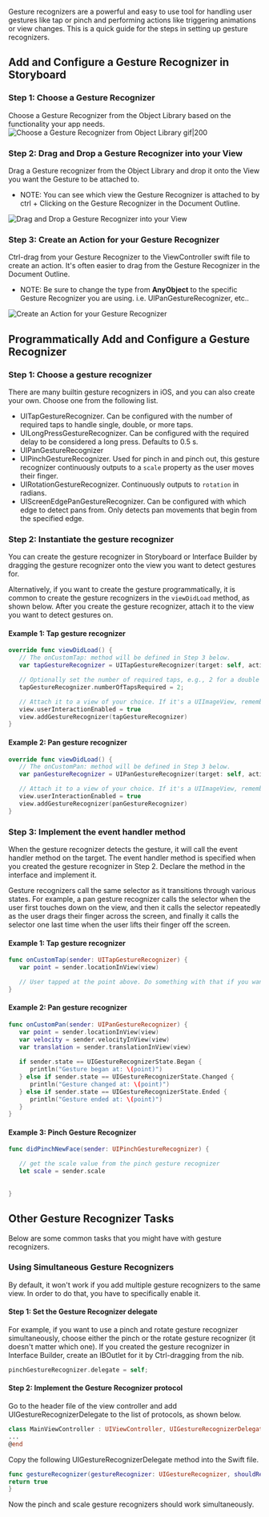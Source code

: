 Gesture recognizers are a powerful and easy to use tool for handling user gestures like tap or pinch and performing actions like triggering animations or view changes. This is a quick guide for the steps in setting up gesture recognizers.

## Add and Configure a Gesture Recognizer in Storyboard

### Step 1: Choose a Gesture Recognizer
Choose a Gesture Recognizer from the Object Library based on the functionality your app needs.  
![Choose a Gesture Recognizer from Object Library gif|200](http://i.imgur.com/evQqzAL.gif)

### Step 2: Drag and Drop a Gesture Recognizer into your View
Drag a Gesture recognizer from the Object Library and drop it onto the View you want the Gesture to be attached to. 
- NOTE: You can see which view the Gesture Recognizer is attached to by ctrl + Clicking on the Gesture Recognizer in the Document Outline.

![Drag and Drop a Gesture Recognizer into your View](http://i.imgur.com/Yv8WOcP.gif)

### Step 3: Create an Action for your Gesture Recognizer
Ctrl-drag from your Gesture Recognizer to the ViewController swift file to create an action. It's often easier to drag from the Gesture Recognizer in the Document Outline. 
- NOTE: Be sure to change the type from **AnyObject** to the specific Gesture Recognizer you are using. i.e. UIPanGestureRecognizer, etc..  

![Create an Action for your Gesture Recognizer](http://i.imgur.com/ddu28U5.gif)

## Programmatically Add and Configure a Gesture Recognizer

### Step 1: Choose a gesture recognizer

There are many builtin gesture recognizers in iOS, and you can also create your own. Choose one from the following list.

- UITapGestureRecognizer. Can be configured with the number of required taps to handle single, double, or more taps.
- UILongPressGestureRecognizer. Can be configured with the required delay to be considered a long press. Defaults to 0.5 s.
- UIPanGestureRecognizer
- UIPinchGestureRecognizer. Used for pinch in and pinch out, this gesture recognizer continuously outputs to a `scale` property as the user moves their finger.
- UIRotationGestureRecognizer. Continuously outputs to `rotation` in radians.
- UIScreenEdgePanGestureRecognizer. Can be configured with which edge to detect pans from. Only detects pan movements that begin from the specified edge.

### Step 2: Instantiate the gesture recognizer

You can create the gesture recognizer in Storyboard or Interface Builder by dragging the gesture recognizer onto the view you want to detect gestures for.

Alternatively, if you want to create the gesture programmatically, it is common to create the gesture recognizers in the `viewDidLoad` method, as shown below. After you create the gesture recognizer, attach it to the view you want to detect gestures on.

#### Example 1: Tap gesture recognizer

```swift
override func viewDidLoad() {
   // The onCustomTap: method will be defined in Step 3 below.
   var tapGestureRecognizer = UITapGestureRecognizer(target: self, action: "onCustomTap:")

   // Optionally set the number of required taps, e.g., 2 for a double click
   tapGestureRecognizer.numberOfTapsRequired = 2;

   // Attach it to a view of your choice. If it's a UIImageView, remember to enable user interaction
   view.userInteractionEnabled = true
   view.addGestureRecognizer(tapGestureRecognizer)
}

```

#### Example 2: Pan gesture recognizer

```swift
override func viewDidLoad() {
   // The onCustomPan: method will be defined in Step 3 below.
   var panGestureRecognizer = UIPanGestureRecognizer(target: self, action: "onCustomPan:")

   // Attach it to a view of your choice. If it's a UIImageView, remember to enable user interaction
   view.userInteractionEnabled = true
   view.addGestureRecognizer(panGestureRecognizer)
}

```

### Step 3: Implement the event handler method

When the gesture recognizer detects the gesture, it will call the event handler method on the target. The event handler method is specified when you created the gesture recognizer in Step 2. Declare the method in the interface and implement it.

Gesture recognizers call the same selector as it transitions through various states. For example, a pan gesture recognizer calls the selector when the user first touches down on the view, and then it calls the selector repeatedly as the user drags their finger across the screen, and finally it calls the selector one last time when the user lifts their finger off the screen.

#### Example 1: Tap gesture recognizer


```swift
func onCustomTap(sender: UITapGestureRecognizer) {
   var point = sender.locationInView(view)

   // User tapped at the point above. Do something with that if you want.
}

```

#### Example 2: Pan gesture recognizer

```swift
func onCustomPan(sender: UIPanGestureRecognizer) {
   var point = sender.locationInView(view)
   var velocity = sender.velocityInView(view)
   var translation = sender.translationInView(view)
    
   if sender.state == UIGestureRecognizerState.Began {
      println("Gesture began at: \(point)")
   } else if sender.state == UIGestureRecognizerState.Changed {
      println("Gesture changed at: \(point)")
   } else if sender.state == UIGestureRecognizerState.Ended {
      println("Gesture ended at: \(point)")
   }
}

```

#### Example 3: Pinch Gesture Recognizer
```swift
func didPinchNewFace(sender: UIPinchGestureRecognizer) {

   // get the scale value from the pinch gesture recognizer
   let scale = sender.scale
        
 
}
```

## Other Gesture Recognizer Tasks

Below are some common tasks that you might have with gesture recognizers.

### Using Simultaneous Gesture Recognizers

By default, it won't work if you add multiple gesture recognizers to the same view. In order to do that, you have to specifically enable it.

#### Step 1: Set the Gesture Recognizer delegate

For example, if you want to use a pinch and rotate gesture recognizer simultaneously, choose either the pinch or the rotate gesture recognizer (it doesn't matter which one). If you created the gesture recognizer in Interface Builder, create an IBOutlet for it by Ctrl-dragging from the nib.

```swift
pinchGestureRecognizer.delegate = self;

```

#### Step 2: Implement the Gesture Recognizer protocol

Go to the header file of the view controller and add UIGestureRecognizerDelegate to the list of protocols, as shown below.

```swift
class MainViewController : UIViewController, UIGestureRecognizerDelegate
...
@end

```

Copy the following UIGestureRecognizerDelegate method into the Swift file.

```swift
func gestureRecognizer(gestureRecognizer: UIGestureRecognizer, shouldRecognizeSimultaneouslyWithGestureRecognizer otherGestureRecognizer: UIGestureRecognizer) -> Bool {
return true
}
```

Now the pinch and scale gesture recognizers should work simultaneously.